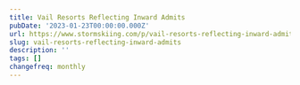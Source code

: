 ```yaml
---
title: Vail Resorts Reflecting Inward Admits
pubDate: '2023-01-23T00:00:00.000Z'
url: https://www.stormskiing.com/p/vail-resorts-reflecting-inward-admits
slug: vail-resorts-reflecting-inward-admits
description: ''
tags: []
changefreq: monthly
---
```


<!-- Add post content below -->
